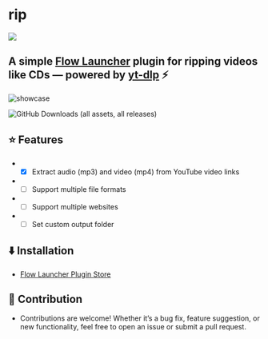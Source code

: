 rip 
==================

![](https://github.com/user-attachments/assets/5b15e5b0-d158-4a7a-a669-86bcef6ecb75)

## A simple [Flow Launcher](https://github.com/Flow-Launcher/Flow.Launcher) plugin for ripping videos like CDs — powered by [yt-dlp](https://github.com/yt-dlp/yt-dlp) ⚡

![showcase](https://github.com/user-attachments/assets/5162c892-b5c2-4603-b335-265f6b6e8ce8)

![GitHub Downloads (all assets, all releases)](https://img.shields.io/github/downloads/iivinn/rip/total)

## ⭐ Features
- - [x] Extract audio (mp3) and video (mp4) from YouTube video links
- - [ ] Support multiple file formats
- - [ ] Support multiple websites
- - [ ] Set custom output folder

## ⬇️ Installation
- [Flow Launcher Plugin Store](https://github.com/Flow-Launcher/Flow.Launcher/?tab=readme-ov-file#-plugin-store)

## 🙌 Contribution
- Contributions are welcome! Whether it’s a bug fix, feature suggestion, or new functionality, feel free to open an issue or submit a pull request.
